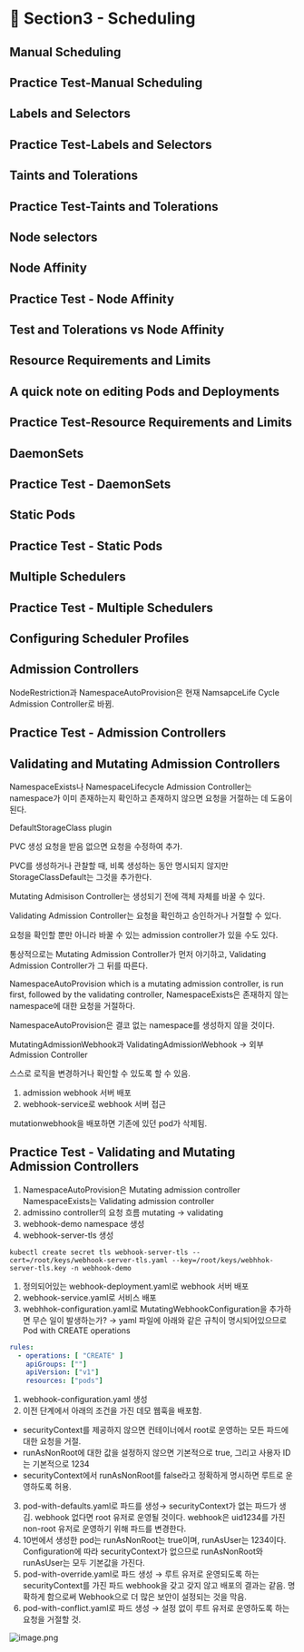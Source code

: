 # 🍨 Section3 - Scheduling

## Manual Scheduling


## Practice Test-Manual Scheduling


## Labels and Selectors


## Practice Test-Labels and Selectors


## Taints and Tolerations


## Practice Test-Taints and Tolerations


## Node selectors


## Node Affinity


## Practice Test - Node Affinity


## Test and Tolerations vs Node Affinity


## Resource Requirements and Limits


## A quick note on editing Pods and Deployments


## Practice Test-Resource Requirements and Limits


## DaemonSets


## Practice Test - DaemonSets


## Static Pods


## Practice Test - Static Pods


## Multiple Schedulers


## Practice Test - Multiple Schedulers


## Configuring Scheduler Profiles


## Admission Controllers


NodeRestriction과 NamespaceAutoProvision은 현재 NamsapceLife Cycle Admission Controller로 바뀜.


## Practice Test - Admission Controllers


## Validating and Mutating Admission Controllers


NamespaceExists나 NamespaceLifecycle Admission Controller는 namespace가 이미 존재하는지 확인하고 존재하지 않으면 요청을 거절하는 데 도움이 된다.


DefaultStorageClass plugin


PVC 생성 요청을 받음 없으면 요청을 수정하여 추가.


PVC를 생성하거나 관찰할 때, 비록 생성하는 동안 명시되지 않지만 StorageClassDefault는 그것을 추가한다.


Mutating Admisison Controller는 생성되기 전에 객체 자체를 바꿀 수 있다.


Validating Admission Controller는 요청을 확인하고 승인하거나 거절할 수 있다.


요청을 확인할 뿐만 아니라 바꿀 수 있는 admission controller가 있을 수도 있다.


통상적으로는 Mutating Admission Controller가 먼저 야기하고, Validating Admission Controller가 그 뒤를 따른다.


NamespaceAutoProvision which is a mutating admission controller, is run first, followed by the validating controller, NamespaceExists은 존재하지 않는 namespace에 대한 요청을 거절하다.


NamespaceAutoProvision은 결코 없는 namespace를 생성하지 않을 것이다.


MutatingAdmissionWebhook과 ValidatingAdmissionWebhook → 외부 Admission Controller


스스로 로직을 변경하거나 확인할 수 있도록 할 수 있음.

1. admission webhook 서버 배포
2. webhook-service로 webhook 서버 접근

mutationwebhook을 배포하면 기존에 있던 pod가 삭제됨.


## Practice Test - Validating and Mutating Admission Controllers

1. NamespaceAutoProvision은 Mutating admission controller
NamespaceExists는 Validating admission controller
2. admissino controller의 요청 흐름
mutating → validating
3. webhook-demo namespace 생성
4. webhook-server-tls 생성

```shell
kubectl create secret tls webhook-server-tls --cert=/root/keys/webhook-server-tls.yaml --key=/root/keys/webhhok-server-tls.key -n webhook-demo
```

1. 정의되어있는 webhook-deployment.yaml로 webhook 서버 배포
2. webhook-service.yaml로 서비스 배포
3. webhhok-configuration.yaml로 MutatingWebhookConfiguration을 추가하면 무슨 일이 발생하는가?
→ yaml 파일에 아래와 같은 규칙이 명시되어있으므로 Pod with CREATE operations

```yaml
rules:
  - operations: [ "CREATE" ]
    apiGroups: [""]
    apiVersion: ["v1"]
    resources: ["pods"]
```

1. webhook-configuration.yaml 생성
2. 이전 단계에서 아래의 조건을 가진 데모 웹훅을 배포함.
- securityContext를 제공하지 않으면 컨테이너에서 root로 운영하는 모든 파드에 대한 요청을 거절.
- runAsNonRoot에 대한 값을 설정하지 않으면 기본적으로 true, 그리고 사용자 ID는 기본적으로 1234
- securityContext에서 runAsNonRoot를 false라고 정확하게 명시하면 루트로 운영하도록 허용.
3. pod-with-defaults.yaml로 파드를 생성→ securityContext가 없는 파드가 생김.
webhook 없다면 root 유저로 운영될 것이다. webhook은 uid1234를 가진 non-root 유저로 운영하기 위해 파드를 변경한다.
4. 10번에서 생성한 pod는 runAsNonRoot는 true이며, runAsUser는 1234이다.
Configuration에 따라 securityContext가 없으므로 runAsNonRoot와 runAsUser는 모두 기본값을 가진다.
5. pod-with-override.yaml로 파드 생성 → 루트 유저로 운영되도록 하는 securityContext를 가진 파드
webhook을 갖고 갖지 않고 배포의 결과는 같음.
명확하게 함으로써 Webhook으로 더 많은 보안이 설정되는 것을 막음.
6. pod-with-conflict.yaml로 파드 생성 → 
설정 없이 루트 유저로 운영하도록 하는 요청을 거절할 것.

![image.png](https://prod-files-secure.s3.us-west-2.amazonaws.com/b2ea2032-00e9-4883-a13b-cb03cf5b2334/501c3b54-0de4-44d6-afe6-eca0c6373e4f/image.png?X-Amz-Algorithm=AWS4-HMAC-SHA256&X-Amz-Content-Sha256=UNSIGNED-PAYLOAD&X-Amz-Credential=ASIAZI2LB466WTCBFUDV%2F20250312%2Fus-west-2%2Fs3%2Faws4_request&X-Amz-Date=20250312T140855Z&X-Amz-Expires=3600&X-Amz-Security-Token=IQoJb3JpZ2luX2VjEHYaCXVzLXdlc3QtMiJGMEQCIF3KTA2snu2xyyCMQt6uZYkUb9zM4UaPI8SQdCl7WyXXAiBWrhOcTD0P87HDSAAF5ZiYPBiaPiiLOi75xuSrqsmHgSqIBAi%2F%2F%2F%2F%2F%2F%2F%2F%2F%2F%2F8BEAAaDDYzNzQyMzE4MzgwNSIMoqyPiWdv%2BP8XojJ3KtwDknvyrVS0fEEi10cJMlonTw0jFJJStoH%2BhwqPbi%2FEQhNAIyQQ%2BmtCVhQL8usIW8CmWooSMoz%2BKQDvu8J6i7rn7mYw5dNB2d1lmN4sTGp54n159WFnJhg2DXjiPKZW009zdqklJXeeyybkYCtVOuZC13MLMYl3Tln0RpvXMR1wowhKp2dsj9%2BNci5MODSTRRWZ%2FoYrcuNp2xdCGNhI1wVj%2Fefw0xi7RNiRqAPUgcLqG21NzaC5Zj%2B3Lu12IQlh2Bz4xWOvtkOJWB97WeMDlXH2NFfXMqDmc4VwdBbPOteDccLKOADtNzhAw0Ce7plAaBge0JxdBUqQ8csavKMPpdQ0AL%2BNKUl2hJzqDi7%2BQHYXR1FjWbB4%2BbAYd32n0%2BN1kEGSogKuYsIHocBgydhYvWzpB7hvDMk%2Bo%2B6RWao2uscLRfA60Y4oP09hJBlEs%2F3LjN3fx0JRLRCi7XTUtJRkg1RYJgK%2B73UWmstZDhFdKKY424POzAu4ufnYm5AxQD3eI%2F%2BPgwp89HSwW%2BY%2BTX8cWeCWEkR%2FOrovLfJIXcEBGrarJZer25OpXfS%2Fg79kGPG8DZUtlvtSaIBah7OQyQX3mMc4i4GnL%2FHSk6%2B1tp2BJaUnmrv1qvQJNJkKB6VZvN8w5p7GvgY6pgEEmNKievRuj1tIVaTLVObZxFQnY26eosbGnUaJsvDhtSr2uLAchG86B2jP2eiENu1MM5PDJ623dl6eQtu89o3KaNvVnlfnd2cgiO2GBahekQ%2BA5OHc4dnLaaisZaZUMHwFWTBEstphjhe21teRccfiEMzhUEcgK6Hos%2FcEOdGzK69xir164ja1uDApkrKD7TAbqjP5OV9DyDPToa%2BX1xR%2BEJCqSaPb&X-Amz-Signature=15d32329e57ce20613df487b2955786a9133569550471cbf906a7f4b67652df9&X-Amz-SignedHeaders=host&x-id=GetObject)

